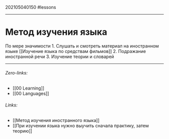 202105040150
#lessons 
___
# Метод изучения языка
По мере значимости
	1. Слушать и смотреть материал на иностранном языке [[Изучение языка по средствам фильмов]]
	2. Подражание иностранной речи
	3. Изучение теории и словарей
___
###### Zero-links:
- [[00 Learning]]
- [[00 Languages]]
###### Links:
- [[Метод изучения иностранного языка]]
- [[При изучении языка нужно выучить сначала практику, затем теорию]]